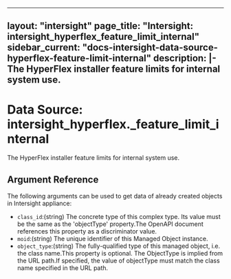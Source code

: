
---
layout: "intersight"
page_title: "Intersight: intersight_hyperflex_feature_limit_internal"
sidebar_current: "docs-intersight-data-source-hyperflex-feature-limit-internal"
description: |-
The HyperFlex installer feature limits for internal system use.
---

# Data Source: intersight_hyperflex._feature_limit_internal
The HyperFlex installer feature limits for internal system use.
## Argument Reference
The following arguments can be used to get data of already created objects in Intersight appliance:
* `class_id`:(string) The concrete type of this complex type. Its value must be the same as the 'objectType' property.The OpenAPI document references this property as a discriminator value. 
* `moid`:(string) The unique identifier of this Managed Object instance. 
* `object_type`:(string) The fully-qualified type of this managed object, i.e. the class name.This property is optional. The ObjectType is implied from the URL path.If specified, the value of objectType must match the class name specified in the URL path. 
